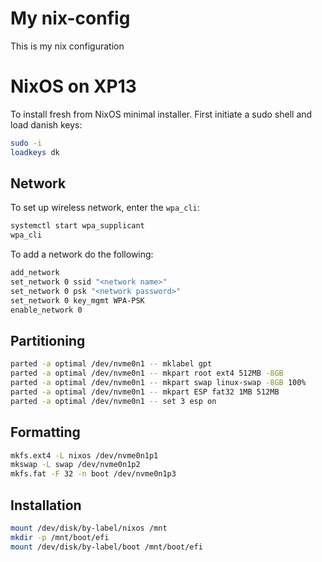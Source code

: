 # My nix-config

This is my nix configuration


# NixOS on XP13

To install fresh from NixOS minimal installer.
First initiate a sudo shell and load danish keys:

```bash
sudo -i
loadkeys dk
```

## Network

To set up wireless network, enter the `wpa_cli`:
```bash
systemctl start wpa_supplicant
wpa_cli
```
To add a network do the following:
```bash
add_network
set_network 0 ssid "<network name>"
set_network 0 psk "<network password>"
set_network 0 key_mgmt WPA-PSK
enable_network 0
```

## Partitioning

```bash
parted -a optimal /dev/nvme0n1 -- mklabel gpt
parted -a optimal /dev/nvme0n1 -- mkpart root ext4 512MB -8GB
parted -a optimal /dev/nvme0n1 -- mkpart swap linux-swap -8GB 100%
parted -a optimal /dev/nvme0n1 -- mkpart ESP fat32 1MB 512MB
parted -a optimal /dev/nvme0n1 -- set 3 esp on
```

## Formatting

```bash
mkfs.ext4 -L nixos /dev/nvme0n1p1
mkswap -L swap /dev/nvme0n1p2
mkfs.fat -F 32 -n boot /dev/nvme0n1p3
```

## Installation

```bash
mount /dev/disk/by-label/nixos /mnt
mkdir -p /mnt/boot/efi
mount /dev/disk/by-label/boot /mnt/boot/efi
```
